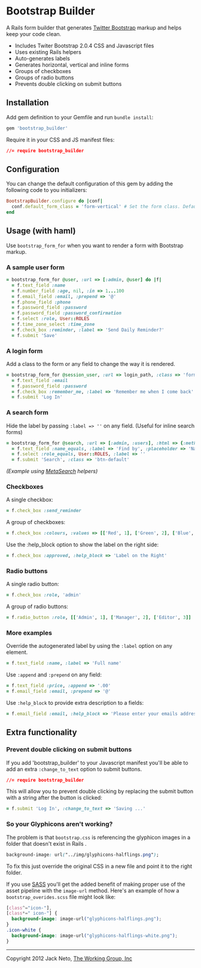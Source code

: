 # Bootstrap Builder

A Rails form builder that generates [Twitter Bootstrap](http://twitter.github.com/bootstrap) markup and helps keep your code clean.

* Includes Twiter Bootstrap 2.0.4 CSS and Javascript files
* Uses existing Rails helpers
* Auto-generates labels
* Generates horizontal, vertical and inline forms
* Groups of checkboxes
* Groups of radio buttons
* Prevents double clicking on submit buttons

## Installation

Add gem definition to your Gemfile and run `bundle install`:
    
``` ruby
gem 'bootstrap_builder'
```

Require it in your CSS and JS manifest files:

``` css
//= require bootstrap_builder
```

## Configuration

You can change the default configuration of this gem by adding the following code to you initializers:

``` ruby
BootstrapBuilder.configure do |conf|
  conf.default_form_class = 'form-vertical' # Set the form class. Default is 'form-horizontal'
end
```

## Usage (with haml)

Use `bootstrap_form_for` when you want to render a form with Bootstrap markup.

### A sample user form

``` ruby
= bootstrap_form_for @user, :url => [:admin, @user] do |f|
  = f.text_field :name
  = f.number_field :age, nil, :in => 1...100
  = f.email_field :email, :prepend => '@'
  = f.phone_field :phone
  = f.password_field :password
  = f.password_field :password_confirmation
  = f.select :role, User::ROLES
  = f.time_zone_select :time_zone
  = f.check_box :reminder, :label => 'Send Daily Reminder?'
  = f.submit 'Save'
```

### A login form

Add a class to the form or any field to change the way it is rendered.

``` ruby
= bootstrap_form_for @session_user, :url => login_path, :class => 'form-horizontal' do |f|
  = f.text_field :email
  = f.password_field :password
  = f.check_box :remember_me, :label => 'Remember me when I come back'
  = f.submit 'Log In'
```

### A search form

Hide the label by passing `:label => ''` on any field. (Useful for inline search forms)


``` ruby
= bootstrap_form_for @search, :url => [:admin, :users], :html => {:method => :get, :class => 'form-search'} do |f|
  = f.text_field :name_equals, :label => 'Find by', :placeholder => 'Name'
  = f.select :role_equals, User::ROLES, :label => ''
  = f.submit 'Search', :class => 'btn-default'
```

*(Example using [MetaSearch](https://github.com/ernie/meta_search) helpers)*

### Checkboxes

A single checkbox:

``` ruby
= f.check_box :send_reminder
```

A group of checkboxes:
  
``` ruby
= f.check_box :colours, :values => [['Red', 1], ['Green', 2], ['Blue', 3]]
```

Use the :help_block option to show the label on the right side:

``` ruby
= f.check_box :approved, :help_block => 'Label on the Right'
```


### Radio buttons

A single radio button:

``` ruby
= f.check_box :role, 'admin'
```

A group of radio buttons:

``` ruby
= f.radio_button :role, [['Admin', 1], ['Manager', 2], ['Editor', 3]]
```

### More examples

Override the autogenerated label by using the `:label` option on any element.

``` ruby
= f.text_field :name, :label => 'Full name'
```

Use `:append` and `:prepend` on any field:

``` ruby
= f.text_field :price, :append => '.00'
= f.email_field :email, :prepend => '@'
```

Use `:help_block` to provide extra description to a fields:

``` ruby
= f.email_field :email, :help_block => 'Please enter your emails address'
```

## Extra functionality

### Prevent double clicking on submit buttons

If you add 'bootstrap_builder' to your Javascript manifest you'll be able to add an extra `:change_to_text` option to submit buttons.
  
``` css
//= require bootstrap_builder
```

This will allow you to prevent double clicking by replacing the submit button with a string after the button is clicked:

``` ruby
= f.submit 'Log In', :change_to_text => 'Saving ...'
```

### So your Glyphicons aren't working?

The problem is that `bootstrap.css` is referencing the glyphicon images in a folder that doesn't exist in Rails .

```css
background-image: url("../img/glyphicons-halflings.png");
```

To fix this just override the original CSS in a new file and point it to the right folder.

If you use [SASS](http://sass-lang.com) you'll get the added benefit of making proper use of the asset pipeline with the `image-url` method. Here's an example of how a `bootstrap_overides.scss` file might look like:

```css
[class^="icon-"],
[class*=" icon-"] {
  background-image: image-url("glyphicons-halflings.png");
}
.icon-white {
  background-image: image-url("glyphicons-halflings-white.png");
}
```


---

Copyright 2012 Jack Neto, [The Working Group, Inc](http://www.theworkinggroup.ca)


